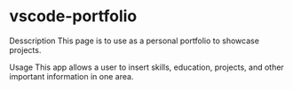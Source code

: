 # vscode-portfolio

Desscription
This page is to use as a personal portfolio to showcase projects. 

Usage 
This app allows a user to insert skills, education, projects, and other important information in one area. 

